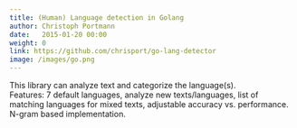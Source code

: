 ```yaml
---
title: (Human) Language detection in Golang
author: Christoph Portmann
date:   2015-01-20 00:00
weight: 0
link: https://github.com/chrisport/go-lang-detector
image: /images/go.png
---
```

This library can analyze text and categorize the language(s).   
Features: 7 default languages, analyze new texts/languages, list of matching languages 
for mixed texts, adjustable accuracy vs. performance. N-gram based implementation.
